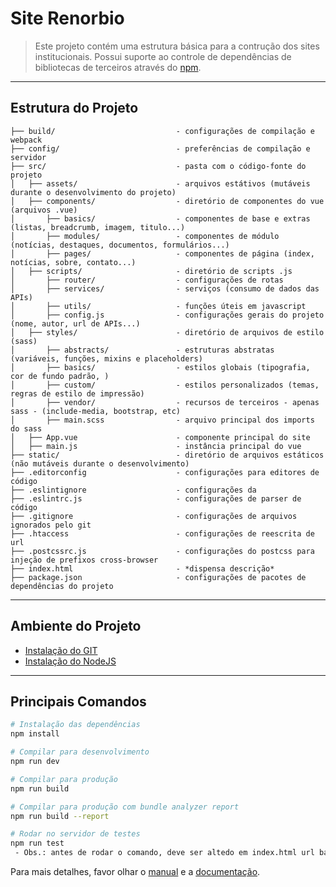 # Site Renorbio

> Este projeto contém uma estrutura básica para a contrução dos sites institucionais.
> Possui suporte ao controle de dependências de bibliotecas de terceiros através do [npm](http://npmjs.com/).

---

## Estrutura do Projeto

```
├── build/                           - configurações de compilação e webpack
├── config/                          - preferências de compilação e servidor
├── src/                             - pasta com o código-fonte do projeto
│   ├── assets/                      - arquivos estátivos (mutáveis durante o desenvolvimento do projeto)
│   ├── components/                  - diretório de componentes do vue (arquivos .vue)
│       ├── basics/                  - componentes de base e extras (listas, breadcrumb, imagem, titulo...)
│       ├── modules/                 - componentes de módulo (notícias, destaques, documentos, formulários...)
│       ├── pages/                   - componentes de página (index, notícias, sobre, contato...)
│   ├── scripts/                     - diretório de scripts .js
│       ├── router/                  - configurações de rotas
│       ├── services/                - serviços (consumo de dados das APIs)
│       ├── utils/                   - funções úteis em javascript
│       ├── config.js                - configurações gerais do projeto (nome, autor, url de APIs...)
│   ├── styles/                      - diretório de arquivos de estilo (sass)
│       ├── abstracts/               - estruturas abstratas (variáveis, funções, mixins e placeholders)
│       ├── basics/                  - estilos globais (tipografia, cor de fundo padrão, )
│       ├── custom/                  - estilos personalizados (temas, regras de estilo de impressão)
│       ├── vendor/                  - recursos de terceiros - apenas sass - (include-media, bootstrap, etc)
│       ├── main.scss                - arquivo principal dos imports do sass
│   ├── App.vue                      - componente principal do site
│   ├── main.js                      - instância principal do vue
├── static/                          - diretório de arquivos estáticos (não mutáveis durante o desenvolvimento)
├── .editorconfig                    - configurações para editores de código
├── .eslintignore                    - configurações da
├── .eslintrc.js                     - configurações de parser de código
├── .gitignore                       - configurações de arquivos ignorados pelo git
├── .htaccess                        - configurações de reescrita de url
├── .postcssrc.js                    - configurações do postcss para injeção de prefixos cross-browser
├── index.html                       - *dispensa descrição*
├── package.json                     - configurações de pacotes de dependências do projeto
```

---

## Ambiente do Projeto

* [Instalação do GIT](https://git-scm.com/downloads)
* [Instalação do NodeJS](https://nodejs.org/en/download/package-manager/)

---

## Principais Comandos

``` bash
# Instalação das dependências
npm install

# Compilar para desenvolvimento
npm run dev

# Compilar para produção
npm run build

# Compilar para produção com bundle analyzer report
npm run build --report

# Rodar no servidor de testes
npm run test
 - Obs.: antes de rodar o comando, deve ser altedo em index.html url base para a pasta do projeto
```

Para mais detalhes, favor olhar o [manual](http://vuejs-templates.github.io/webpack/) e a [documentação](http://vuejs.github.io/vue-loader).
